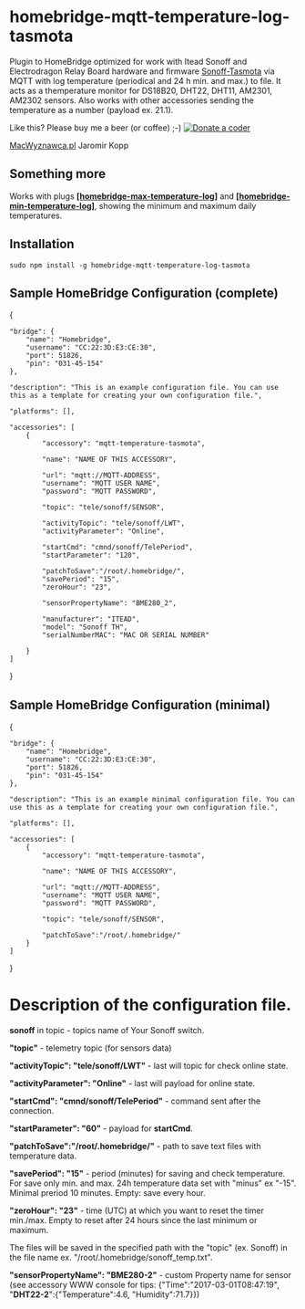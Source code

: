 # homebridge-mqtt-temperature-log-tasmota

Plugin to HomeBridge optimized for work with Itead Sonoff and Electrodragon Relay Board hardware and firmware [Sonoff-Tasmota](https://github.com/arendst/Sonoff-Tasmota) via MQTT with log temperature (periodical and 24 h min. and max.) to file. It acts as a themperature monitor for DS18B20, DHT22, DHT11, AM2301, AM2302 sensors. Also works with other accessories sending the temperature as a number (payload ex. 21.1).

Like this? Please buy me a beer (or coffee) ;-) <a href="https://www.paypal.com/cgi-bin/webscr?cmd=_s-xclick&amp;hosted_button_id=CK56Q7SFHEHSW"><img src="http://macwyznawca.pl/donate-paypal2.png" alt="Donate a coder" data-canonical-src="http://macwyznawca.pl/donate-paypal.svg" style="max-width:100%;"></a>

[MacWyznawca.pl](http://macwyznawca.pl) Jaromir Kopp

## Something more

Works with plugs [**[homebridge-max-temperature-log]**](https://www.npmjs.com/package/homebridge-max-temperature-log) and [**[homebridge-min-temperature-log]**](https://www.npmjs.com/package/homebridge-min-temperature-log), showing the minimum and maximum daily temperatures. 

Installation
--------------------
    sudo npm install -g homebridge-mqtt-temperature-log-tasmota

Sample HomeBridge Configuration (complete)
--------------------

{
		
    "bridge": {
        "name": "Homebridge",
        "username": "CC:22:3D:E3:CE:30",
        "port": 51826,
        "pin": "031-45-154"
    },
    
    "description": "This is an example configuration file. You can use this as a template for creating your own configuration file.",
	
    "platforms": [],
	
	"accessories": [
		{
			"accessory": "mqtt-temperature-tasmota",
			
			"name": "NAME OF THIS ACCESSORY",
	
			"url": "mqtt://MQTT-ADDRESS",
			"username": "MQTT USER NAME",
			"password": "MQTT PASSWORD",
			
			"topic": "tele/sonoff/SENSOR",
			
			"activityTopic": "tele/sonoff/LWT",
			"activityParameter": "Online",
			
			"startCmd": "cmnd/sonoff/TelePeriod",
			"startParameter": "120",
			
			"patchToSave":"/root/.homebridge/",
			"savePeriod": "15",
			"zeroHour": "23",
			
			"sensorPropertyName": "BME280_2",
			
			"manufacturer": "ITEAD",
			"model": "Sonoff TH",
			"serialNumberMAC": "MAC OR SERIAL NUMBER"
			
		}
	]
}

Sample HomeBridge Configuration (minimal)
--------------------

{
	
    "bridge": {
        "name": "Homebridge",
        "username": "CC:22:3D:E3:CE:30",
        "port": 51826,
        "pin": "031-45-154"
    },
    
    "description": "This is an example minimal configuration file. You can use this as a template for creating your own configuration file.",
	
    "platforms": [],
	
	"accessories": [
		{
			"accessory": "mqtt-temperature-tasmota",
			
			"name": "NAME OF THIS ACCESSORY",
	
			"url": "mqtt://MQTT-ADDRESS",
			"username": "MQTT USER NAME",
			"password": "MQTT PASSWORD",
			
			"topic": "tele/sonoff/SENSOR",
			
			"patchToSave":"/root/.homebridge/"
		}
	]
}

# Description of the configuration file.

**sonoff** in topic - topics name of Your Sonoff switch.

**"topic"** - telemetry topic (for sensors data)

**"activityTopic": "tele/sonoff/LWT"** - last will topic for check online state.

**"activityParameter": "Online"** - last will payload for online state.

**"startCmd": "cmnd/sonoff/TelePeriod"** -  command sent after the connection.

**"startParameter": "60"** - payload for **startCmd**.

**"patchToSave":"/root/.homebridge/"** - path to save text files with temperature data.

**"savePeriod": "15"** - period (minutes) for saving and check temperature. For save only min. and max. 24h temperature data set with "minus" ex "-15". Minimal preriod 10 minutes. Empty: save every hour.

**"zeroHour": "23"** - time (UTC) at which you want to reset the timer min./max. Empty to reset after 24 hours since the last minimum or maximum.

The files will be saved in the specified path with the "topic" (ex. Sonoff) in the file name ex. "/root/.homebridge/sonoff_temp.txt".

**"sensorPropertyName": "BME280-2"** - custom Property name for sensor (see accessory WWW console for tips:  {"Time":"2017-03-01T08:47:19", "**DHT22-2**":{"Temperature":4.6, "Humidity":71.7}})
